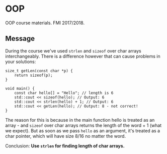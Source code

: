 # OOP
OOP course materials. FMI 2017/2018.

## Message
During the course we've used `strlen` and `sizeof` over char arrays interchangeably. 
There is a difference however that can cause problems in your solutions:
```
size_t getLen(const char *p) {
    return sizeof(p);
}

void main() {
    const char hello[] = "Hello"; // length is 6
    std::cout << sizeof(hello); // Output: 6 
    std::cout << strlen(hello) + 1; // Output: 6
    std::cout << getLen(hello); // Output: 8 - not correct!
}
```

The reason for this is because in the main function hello is treated as an array - and `sizeof` over char arrays returns
the length of the word + 1 (what we expect). But as soon as we pass `hello` as an argument, it's treated as a char pointer,
which will have size 8/16 no matter the word.

Conclusion: __Use `strlen` for finding length of char arrays.__